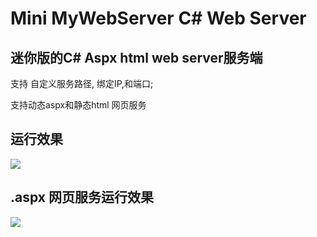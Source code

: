 # Mini MyWebServer  C# Web Server



##  迷你版的C# Aspx html web server服务端



支持 自定义服务路径, 绑定IP,和端口;  

支持动态aspx和静态html 网页服务



## 运行效果



![](/Users/Tekin/Downloads/CSharp/MyWebServer/docs/server.png)





## .aspx 网页服务运行效果

![](/Users/Tekin/Downloads/CSharp/MyWebServer/docs/helloworld.aspx.png)





